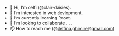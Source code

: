 - 👋 Hi, I’m delfi (@clair-daisies).
- 👀 I’m interested in web devlopment.
- 🌱 I’m currently learning React.
- 💞️ I’m looking to collaborate . . .
- 📫 How to reach me (@delfina.ghimire@gmail.com)

<!---
clair-daisies/clair-daisies is a ✨ special ✨ repository because its `README.md` (this file) appears on your GitHub profile.
You can click the Preview link to take a look at your changes.
--->

